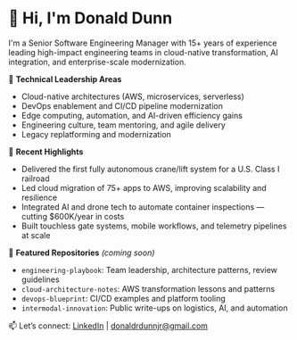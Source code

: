 # 👋 Hi, I'm Donald Dunn

I'm a Senior Software Engineering Manager with 15+ years of experience leading high-impact engineering teams in cloud-native transformation, AI integration, and enterprise-scale modernization.

🔧 **Technical Leadership Areas**  
- Cloud-native architectures (AWS, microservices, serverless)  
- DevOps enablement and CI/CD pipeline modernization  
- Edge computing, automation, and AI-driven efficiency gains  
- Engineering culture, team mentoring, and agile delivery  
- Legacy replatforming and modernization 

🚀 **Recent Highlights**
- Delivered the first fully autonomous crane/lift system for a U.S. Class I railroad
- Led cloud migration of 75+ apps to AWS, improving scalability and resilience
- Integrated AI and drone tech to automate container inspections — cutting $600K/year in costs
- Built touchless gate systems, mobile workflows, and telemetry pipelines at scale

📂 **Featured Repositories** *(coming soon)*
- `engineering-playbook`: Team leadership, architecture patterns, review guidelines
- `cloud-architecture-notes`: AWS transformation lessons and patterns
- `devops-blueprint`: CI/CD examples and platform tooling
- `intermodal-innovation`: Public write-ups on logistics, AI, and automation

📫 Let’s connect: [LinkedIn](https://www.linkedin.com/in/donald-r-dunn/) | donaldrdunnjr@gmail.com

